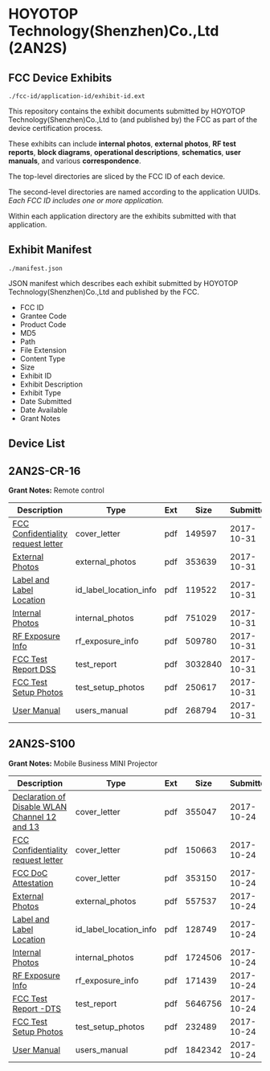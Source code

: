 # HOYOTOP Technology(Shenzhen)Co.,Ltd (2AN2S)
## FCC Device Exhibits

```
./fcc-id/application-id/exhibit-id.ext
```

This repository contains the exhibit documents submitted by HOYOTOP Technology(Shenzhen)Co.,Ltd to (and published by) the FCC as part of the device certification process.

These exhibits can include **internal photos**, **external photos**, **RF test reports**, **block diagrams**, **operational descriptions**, **schematics**, **user manuals**, and various **correspondence**.

The top-level directories are sliced by the FCC ID of each device.

The second-level directories are named according to the application UUIDs. *Each FCC ID includes one or more application.*

Within each application directory are the exhibits submitted with that application. 

## Exhibit Manifest

```
./manifest.json
```

JSON manifest which describes each exhibit submitted by HOYOTOP Technology(Shenzhen)Co.,Ltd and published by the FCC.

- FCC ID
- Grantee Code
- Product Code
- MD5
- Path
- File Extension
- Content Type
- Size
- Exhibit ID
- Exhibit Description
- Exhibit Type
- Date Submitted
- Date Available
- Grant Notes

## Device List
## 2AN2S-CR-16
**Grant Notes:** Remote control

| Description | Type | Ext | Size | Submitted | Available |
| ----------- | ---- | --- | ---- | --------- | --------- |
| [FCC Confidentiality request letter](2AN2S-CR-16/f116b7cf1ec83157600d200f8c4583ae/3623496.pdf) | cover_letter | pdf | 149597 | 2017-10-31 | 2017-11-07 |
| [External Photos](2AN2S-CR-16/f116b7cf1ec83157600d200f8c4583ae/3623495.pdf) | external_photos | pdf | 353639 | 2017-10-31 | 2017-11-07 |
| [Label and Label Location](2AN2S-CR-16/f116b7cf1ec83157600d200f8c4583ae/3623500.pdf) | id_label_location_info | pdf | 119522 | 2017-10-31 | 2017-11-07 |
| [Internal Photos](2AN2S-CR-16/f116b7cf1ec83157600d200f8c4583ae/3623499.pdf) | internal_photos | pdf | 751029 | 2017-10-31 | 2017-11-07 |
| [RF Exposure Info](2AN2S-CR-16/f116b7cf1ec83157600d200f8c4583ae/3623502.pdf) | rf_exposure_info | pdf | 509780 | 2017-10-31 | 2017-11-07 |
| [FCC Test Report DSS](2AN2S-CR-16/f116b7cf1ec83157600d200f8c4583ae/3623497.pdf) | test_report | pdf | 3032840 | 2017-10-31 | 2017-11-07 |
| [FCC Test Setup Photos](2AN2S-CR-16/f116b7cf1ec83157600d200f8c4583ae/3623498.pdf) | test_setup_photos | pdf | 250617 | 2017-10-31 | 2017-11-07 |
| [User Manual](2AN2S-CR-16/f116b7cf1ec83157600d200f8c4583ae/3623504.pdf) | users_manual | pdf | 268794 | 2017-10-31 | 2017-11-07 |
## 2AN2S-S100
**Grant Notes:** Mobile Business MINI Projector

| Description | Type | Ext | Size | Submitted | Available |
| ----------- | ---- | --- | ---- | --------- | --------- |
| [Declaration of Disable WLAN Channel 12 and 13](2AN2S-S100/5e8949c87ede69b4ed9841712e29c752/3615365.pdf) | cover_letter | pdf | 355047 | 2017-10-24 | 2017-10-24 |
| [FCC Confidentiality request letter](2AN2S-S100/5e8949c87ede69b4ed9841712e29c752/3615370.pdf) | cover_letter | pdf | 150663 | 2017-10-24 | 2017-10-24 |
| [FCC DoC Attestation](2AN2S-S100/5e8949c87ede69b4ed9841712e29c752/3615372.pdf) | cover_letter | pdf | 353150 | 2017-10-24 | 2017-10-24 |
| [External Photos](2AN2S-S100/5e8949c87ede69b4ed9841712e29c752/3615368.pdf) | external_photos | pdf | 557537 | 2017-10-24 | 2017-10-24 |
| [Label and Label Location](2AN2S-S100/5e8949c87ede69b4ed9841712e29c752/3615383.pdf) | id_label_location_info | pdf | 128749 | 2017-10-24 | 2017-10-24 |
| [Internal Photos](2AN2S-S100/5e8949c87ede69b4ed9841712e29c752/3615381.pdf) | internal_photos | pdf | 1724506 | 2017-10-24 | 2017-10-24 |
| [RF Exposure Info](2AN2S-S100/5e8949c87ede69b4ed9841712e29c752/3615375.pdf) | rf_exposure_info | pdf | 171439 | 2017-10-24 | 2017-10-24 |
| [FCC Test Report -DTS](2AN2S-S100/5e8949c87ede69b4ed9841712e29c752/3615376.pdf) | test_report | pdf | 5646756 | 2017-10-24 | 2017-10-24 |
| [FCC Test Setup Photos](2AN2S-S100/5e8949c87ede69b4ed9841712e29c752/3615380.pdf) | test_setup_photos | pdf | 232489 | 2017-10-24 | 2017-10-24 |
| [User Manual](2AN2S-S100/5e8949c87ede69b4ed9841712e29c752/3615386.pdf) | users_manual | pdf | 1842342 | 2017-10-24 | 2017-10-24 |
